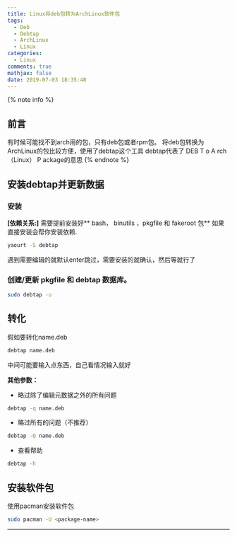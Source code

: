 ```yaml
---
title: Linux将deb包转为ArchLinux软件包
tags:
  - Deb
  - Debtap
  - ArchLinux
  - Linux
categories:
  - Linux
comments: true
mathjax: false
date: 2019-07-03 18:35:48
---
```


<meta name="referrer" content="no-referrer" />

{% note info %}
## 前言
有时候可能找不到arch用的包，只有deb包或者rpm包。
将deb包转换为ArchLinux的包比较方便，使用了debtap这个工具
debtap代表了 DEB T o A rch （Linux） P ackage的意思
{% endnote %}
<!--more-->

## 安装debtap并更新数据
### 安装
**[依赖关系:]** 需要提前安装好** bash， binutils ，pkgfile 和 fakeroot 包**
如果直接安装会帮你安装依赖.

```bash
yaourt -S debtap
```
遇到需要编辑的就默认enter跳过，需要安装的就确认，然后等就行了

### 创建/更新 pkgfile 和 debtap 数据库。

```bash
sudo debtap -u
```

## 转化
假如要转化name.deb

```bash
debtap name.deb
```

中间可能要输入点东西，自己看情况输入就好

**其他参数：**
- 略过除了编辑元数据之外的所有问题

```bash
debtap -q name.deb
```

- 略过所有的问题（不推荐）

```bash
debtap -Q name.deb
```

- 查看帮助

```bash
debtap -h
```

## 安装软件包
使用pacman安装软件包

```bash
sudo pacman -U <package-name>
```

---------
